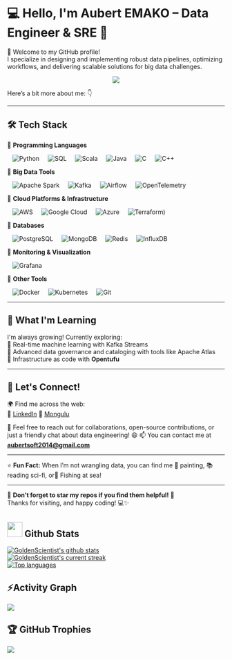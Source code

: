 # 💻 Hello, I'm Aubert EMAKO – Data Engineer & SRE 🚀

👋 Welcome to my GitHub profile!  
I specialize in designing and implementing robust data pipelines, optimizing workflows, and delivering scalable solutions for big data challenges.  

<div align="center">
  <a href="https://github.com/Rez4-3yz/readme-typing-svg">
    <img src="https://readme-typing-svg.herokuapp.com?lines=🌟+Passionate+Data+Engineer+🌟;📊+Big+Data+Specialist+📊;⚙️+Cloud+Infrastructure+Expert+⚙️;📈+Data+Pipeline+Optimizer+📈&center=true&width=500&height=50">
  </a>
</div>

Here’s a bit more about me: 👇

---

## 🛠️ **Tech Stack**
🔹 **Programming Languages** 

&nbsp;&nbsp;&nbsp;![Python](https://img.shields.io/badge/-Python-3776AB?logo=python&logoColor=white)&nbsp;
&nbsp;&nbsp;&nbsp;![SQL](https://img.shields.io/badge/-SQL-4479A1?logo=postgresql&logoColor=white)&nbsp;
&nbsp;&nbsp;&nbsp;![Scala](https://img.shields.io/badge/-Scala-DC322F?logo=scala&logoColor=white)&nbsp;
&nbsp;&nbsp;&nbsp;![Java](https://img.shields.io/badge/-Java-007396?logo=java&logoColor=white)&nbsp;
&nbsp;&nbsp;&nbsp;![C](https://img.shields.io/badge/-C-A8B9CC?logo=c&logoColor=white)&nbsp;
&nbsp;&nbsp;&nbsp;![C++](https://img.shields.io/badge/-C++-00599C?logo=cplusplus&logoColor=white)&nbsp;

🔹 **Big Data Tools**  

&nbsp;&nbsp;&nbsp;![Apache Spark](https://img.shields.io/badge/-Apache%20Spark-E25A1C?logo=apachespark&logoColor=white)&nbsp;
&nbsp;&nbsp;&nbsp;![Kafka](https://img.shields.io/badge/-Apache%20Kafka-231F20?logo=apachekafka&logoColor=white)&nbsp;
&nbsp;&nbsp;&nbsp;![Airflow](https://img.shields.io/badge/-Apache%20Airflow-017CEE?logo=apacheairflow&logoColor=white)&nbsp;
&nbsp;&nbsp;&nbsp;![OpenTelemetry](https://img.shields.io/badge/-OpenTelemetry-F26322?logo=opentelemetry&logoColor=white)&nbsp;

🔹 **Cloud Platforms & Infrastructure**  

&nbsp;&nbsp;&nbsp;![AWS](https://img.shields.io/badge/-AWS-232F3E?logo=amazonaws&logoColor=white)&nbsp;
&nbsp;&nbsp;&nbsp;![Google Cloud](https://img.shields.io/badge/-Google%20Cloud-4285F4?logo=googlecloud&logoColor=white)&nbsp;
&nbsp;&nbsp;&nbsp;![Azure](https://img.shields.io/badge/-Azure-0078D4?logo=microsoftazure&logoColor=white)&nbsp;
&nbsp;&nbsp;&nbsp;![Terraform](https://img.shields.io/badge/-Terraform-623CE4?logo=terraform&logoColor=white))&nbsp;

🔹 **Databases**  

&nbsp;&nbsp;&nbsp;![PostgreSQL](https://img.shields.io/badge/-PostgreSQL-336791?logo=postgresql&logoColor=white)&nbsp;
&nbsp;&nbsp;&nbsp;![MongoDB](https://img.shields.io/badge/-MongoDB-47A248?logo=mongodb&logoColor=white)&nbsp;
&nbsp;&nbsp;&nbsp;![Redis](https://img.shields.io/badge/-Redis-DC382D?logo=redis&logoColor=white)&nbsp;
&nbsp;&nbsp;&nbsp;![InfluxDB](https://img.shields.io/badge/-InfluxDB-22ADF6?logo=influxdb&logoColor=white)&nbsp;

🔹 **Monitoring & Visualization**  

&nbsp;&nbsp;&nbsp;![Grafana](https://img.shields.io/badge/-Grafana-F46800?logo=grafana&logoColor=white)&nbsp;

🔹 **Other Tools**  

&nbsp;&nbsp;&nbsp;![Docker](https://img.shields.io/badge/-Docker-2496ED?logo=docker&logoColor=white)&nbsp;
&nbsp;&nbsp;&nbsp;![Kubernetes](https://img.shields.io/badge/-Kubernetes-326CE5?logo=kubernetes&logoColor=white)&nbsp;
&nbsp;&nbsp;&nbsp;![Git](https://img.shields.io/badge/-Git-F05032?logo=git&logoColor=white)&nbsp;

---

## 🌱 **What I'm Learning**
I'm always growing! Currently exploring:  
🔹 Real-time machine learning with Kafka Streams  
🔹 Advanced data governance and cataloging with tools like Apache Atlas  
🔹 Infrastructure as code with **Opentufu**  

---

## 🤝 **Let's Connect!**
🌍 Find me across the web:  
🔗 [LinkedIn](https://www.linkedin.com/in/aubert-e-5a9305101/)
🔗 [Mongulu](https://www.mongulu.cm/en_index.html)  

💬 Feel free to reach out for collaborations, open-source contributions, or just a friendly chat about data engineering! 😄
📫 You can contact me at **aubertsoft2014@gmail.com** 

---

⭐️ **Fun Fact:** When I’m not wrangling data, you can find me 🎨 painting, 📚 reading sci-fi, or🎣 Fishing at sea!

---

🔔 **Don’t forget to star my repos if you find them helpful!** 🌟  
Thanks for visiting, and happy coding! 💻✨

## <img src="https://media.giphy.com/media/iY8CRBdQXODJSCERIr/giphy.gif" width="35"><b> Github Stats </b>

[![GoldenScientist's github stats](https://bad-apple-github-readme.vercel.app/api?username=GoldenScientist&show_icons=true&count_private=true&line_height=20&icon_color=00b3ff&theme=blue-green&title_color=00b3ff)](#)  
[![GoldenScientist's current streak](https://streak-stats.demolab.com/?user=GoldenScientist&count_private=true&theme=blue-green&title_color=00b3ff)](#)  
[![Top languages](https://github-readme-mwendwa.vercel.app/api/top-langs/?username=GoldenScientist&layout=compact&count_private=true&theme=blue-green&title_color=00b3ff)](#)

## ⚡Activity Graph
<img align="center" src="https://github-readme-activity-graph.vercel.app/graph?username=GoldenScientist&theme=react-dark"/>

## 🏆 GitHub Trophies
![](https://github-profile-trophy.vercel.app/?username=GoldenScientist&theme=default&no-frame=false&no-bg=false&margin-w=4)

